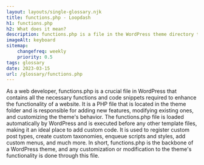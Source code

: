 ```yaml
--- 
layout: layouts/single-glossary.njk
title: functions.php - Loopdash
h1: functions.php
h2: What does it mean?
description: functions.php is a file in the WordPress theme directory that contains PHP code used to add, modify, or remove functionality from a WordPress site.
imageAlt: keyboard
sitemap:
	changefreq: weekly
	priority: 0.5
tags: glossary
date: 2023-03-15
url: /glossary/functions.php
---
```


As a web developer, functions.php is a crucial file in WordPress that contains all the necessary functions and code snippets required to enhance the functionality of a website. It is a PHP file that is located in the theme folder and is responsible for adding new features, modifying existing ones, and customizing the theme's behavior. The functions.php file is loaded automatically by WordPress and is executed before any other template files, making it an ideal place to add custom code. It is used to register custom post types, create custom taxonomies, enqueue scripts and styles, add custom menus, and much more. In short, functions.php is the backbone of a WordPress theme, and any customization or modification to the theme's functionality is done through this file.
